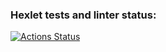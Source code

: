 ### Hexlet tests and linter status:
[![Actions Status](https://github.com/Goglich/python-project-83/actions/workflows/hexlet-check.yml/badge.svg)](https://github.com/Goglich/python-project-83/actions)